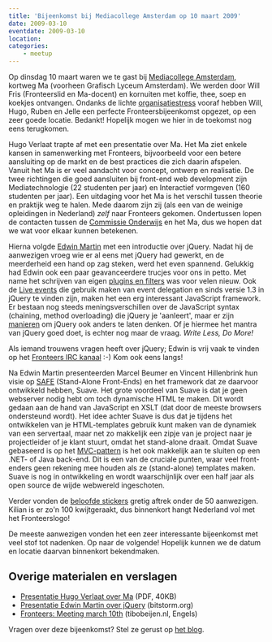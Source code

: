 ```yaml
---
title: 'Bijeenkomst bij Mediacollege Amsterdam op 10 maart 2009'
date: 2009-03-10
eventdate: 2009-03-10
location:
categories:
    - meetup
---
```


Op dinsdag 10 maart waren we te gast bij [Mediacollege Amsterdam](http://www.ma-web.nl/), kortweg Ma (voorheen Grafisch Lyceum Amsterdam). We werden door Will Fris (Fronteerslid en Ma-docent) en kornuiten met koffie, thee, soep en koekjes ontvangen. Ondanks de lichte [organisatiestress](/bijeenkomsten/organiseren) vooraf hebben Will, Hugo, Ruben en Jelle een perfecte Fronteersbijeenkomst opgezet, op een zeer goede locatie. Bedankt! Hopelijk mogen we hier in de toekomst nog eens terugkomen.

Hugo Verlaat trapte af met een presentatie over Ma. Het Ma ziet enkele kansen in samenwerking met Fronteers, bijvoorbeeld voor een betere aansluiting op de markt en de best practices die zich daarin afspelen. Vanuit het Ma is er veel aandacht voor concept, ontwerp en realisatie. De twee richtingen die goed aansluiten bij front-end web development zijn Mediatechnologie (22 studenten per jaar) en Interactief vormgeven (160 studenten per jaar). Een uitdaging voor het Ma is het verschil tussen theorie en praktijk weg te halen. Mede daarom zijn zij (als een van de weinige opleidingen in Nederland) _zelf_ naar Fronteers gekomen. Ondertussen lopen de contacten tussen de [Commissie Onderwijs](/vereniging/commissies/onderwijs) en het Ma, dus we hopen dat we wat voor elkaar kunnen betekenen.

Hierna volgde [Edwin Martin](http://bitstorm.nl/) met een introductie over jQuery. Nadat hij de aanwezigen vroeg wie er al eens met jQuery had gewerkt, en de meerderheid een hand op zag steken, werd het even spannend. Gelukkig had Edwin ook een paar geavanceerdere trucjes voor ons in petto. Met name het schrijven van eigen [plugins en filters](http://docs.jquery.com/Plugins/Authoring) was voor velen nieuw. Ook de [Live events](http://docs.jquery.com/Events/live) die gebruik maken van event delegation en sinds versie 1.3 in jQuery te vinden zijn, maken het een erg interessant JavaScript framework. Er bestaan nog steeds meningsverschillen over de JavaScript syntax (chaining, method overloading) die jQuery je 'aanleert', maar er zijn [manieren](http://ejohn.org/blog/classy-query/) om jQuery ook anders te laten denken. Of je hiermee het mantra van jQuery goed doet, is echter nog maar de vraag. _Write Less, Do More!_

Als iemand trouwens vragen heeft over jQuery; Edwin is vrij vaak te vinden op het [Fronteers IRC kanaal](/blog/2008/03/fronteers-op-irc) :-) Kom ook eens langs!

Na Edwin Martin presenteerden Marcel Beumer en Vincent Hillenbrink hun visie op [SAFE](/blog/2009/02/bijeenkomst-maart#safe-en-suave) (Stand-Alone Front-Ends) en het framework dat ze daarvoor ontwikkeld hebben, Suave. Het grote voordeel van Suave is dat je geen webserver nodig hebt om toch dynamische HTML te maken. Dit wordt gedaan aan de hand van JavaScript en XSLT (dat door de meeste browsers ondersteund wordt). Het idee achter Suave is dus dat je tijdens het ontwikkelen van je HTML-templates gebruik kunt maken van de dynamiek van een servertaal, maar net zo makkelijk een zipje van je project naar je projectleider of je klant stuurt, omdat het stand-alone draait. Omdat Suave gebaseerd is op het [MVC-pattern](http://en.wikipedia.org/wiki/Model-view-controller) is het ook makkelijk aan te sluiten op een .NET- of Java back-end. Dit is een van de cruciale punten, waar veel front-enders geen rekening mee houden als ze (stand-alone) templates maken. Suave is nog in ontwikkeling en wordt waarschijnlijk over een half jaar als open source de wijde webwereld ingeschoten.

Verder vonden de [beloofde stickers](/blog/2009/02/stickers) gretig aftrek onder de 50 aanwezigen. Kilian is er zo'n 100 kwijtgeraakt, dus binnenkort hangt Nederland vol met het Fronteerslogo!

De meeste aanwezigen vonden het een zeer interessante bijeenkomst met veel stof tot nadenken. Op naar de volgende! Hopelijk kunnen we de datum en locatie daarvan binnenkort bekendmaken.

## Overige materialen en verslagen

-   [Presentatie Hugo Verlaat over Ma](/_downloads/2009/fronteers-ma.pdf) (PDF, 40KB)
-   [Presentatie Edwin Martin over jQuery](http://www.bitstorm.org/edwin/jquery-presentatie/) (bitstorm.org)
-   [Fronteers: Meeting march 10th](http://www.tibobeijen.nl/blog/2009/03/15/fronteers-meeting-march-10th/) (tibobeijen.nl, Engels)

Vragen over deze bijeenkomst? Stel ze gerust op [het blog](/blog/2009/02/bijeenkomst-maart#reageer).
